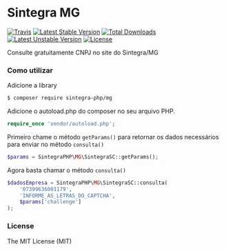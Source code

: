 # Sintegra MG

[![Travis](https://travis-ci.org/SintegraPHP/MG.svg?branch=1.0)](https://travis-ci.org/SintegraPHP/MG)
[![Latest Stable Version](https://poser.pugx.org/sintegra-php/mg/v/stable)](https://packagist.org/packages/sintegra-php/mg) 
[![Total Downloads](https://poser.pugx.org/sintegra-php/mg/downloads)](https://packagist.org/packages/sintegra-php/mg)
[![Latest Unstable Version](https://poser.pugx.org/sintegra-php/mg/v/unstable)](https://packagist.org/packages/sintegra-php/mg)
[![License](https://poser.pugx.org/sintegra-php/mg/license)](http://opensource.org/licenses/MIT)

Consulte gratuitamente CNPJ no site do Sintegra/MG

### Como utilizar

Adicione a library

```sh
$ composer require sintegra-php/mg
```

Adicione o autoload.php do composer no seu arquivo PHP.

```php
require_once 'vendor/autoload.php';  
```

Primeiro chame o método `getParams()` para retornar os dados necessários para enviar no método `consulta()` 

```php
$params = SintegraPHP\MG\SintegraSC::getParams();
```

Agora basta chamar o método `consulta()`

```php
$dadosEmpresa = SintegraPHP\MG\SintegraSC::consulta(
    '07399636001179',
    'INFORME_AS_LETRAS_DO_CAPTCHA',
    $params['challenge']
);
```

### License

The MIT License (MIT)
